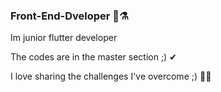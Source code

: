 ### Front-End-Dveloper 🎩⚗️


Im junior flutter developer 

The codes are in the master section ;) ✔

I love sharing the challenges I've overcome ;) 👨‍💻
